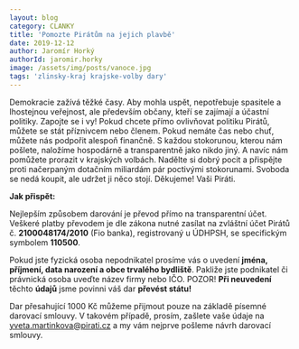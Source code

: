 ```yaml
---
layout: blog
category: CLANKY
title: 'Pomozte Pirátům na jejich plavbě'
date: 2019-12-12
author: Jaromír Horký
authorId: jaromir.horky
image: /assets/img/posts/vanoce.jpg
tags: 'zlinsky-kraj krajske-volby dary'
---
```

Demokracie zažívá těžké časy. Aby mohla uspět, nepotřebuje spasitele a lhostejnou veřejnost, ale především občany, kteří se zajímají a účastní politiky. Zapojte se i vy! Pokud chcete přímo ovlivňovat politiku Pirátů, můžete se stát příznivcem nebo členem. Pokud nemáte čas nebo chuť, můžete nás podpořit alespoň finančně. S každou stokorunou, kterou nám pošlete, naložíme hospodárně a transparentně jako nikdo jiný. A navíc nám pomůžete prorazit v krajských volbách. Nadělte si dobrý pocit a přispějte proti načerpaným dotačním miliardám pár poctivými stokorunami. Svoboda se nedá koupit, ale udržet ji něco stojí. Děkujeme! Vaši Piráti.

**Jak přispět:**

Nejlepším způsobem darování je převod přímo na transparentní účet. Veškeré platby převodem je dle zákona nutné zasílat na zvláštní účet Pirátů č. **2100048174/2010** (Fio banka), registrovaný u ÚDHPSH, se specifickým symbolem **110500**.

Pokud jste fyzická osoba nepodnikatel prosíme vás o uvedení **jména, příjmení, data narození a obce trvalého bydliště**. Pakliže jste podnikatel či právnická osoba uveďte název firmy nebo IČO. POZOR! **Při neuvedení** těchto **údajů** jsme povinni váš dar **převést státu!**

Dar přesahující 1000 Kč můžeme přijmout pouze na základě písemné darovací smlouvy. V takovém případě, prosím, zašlete vaše údaje na [yveta.martinkova@pirati.cz](yveta.martinkova@pirati.cz) a my vám nejprve pošleme návrh darovací smlouvy.
